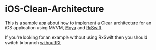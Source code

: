 # iOS-Clean-Architecture
This is a sample app about how to implement a Clean architecture for an iOS application using MVVM, <a href="https://github.com/Moya/Moya">Moya</a> and <a href="https://github.com/ReactiveX/RxSwift">RxSwift</a>.

If you're looking for an example without using RxSwift then you should switch to branch <a href="https://github.com/arturdev/iOS-CleanArchitecture/tree/withoutRX">withoutRX</a>
